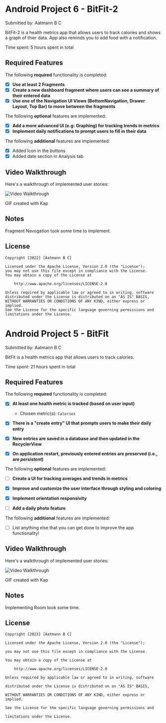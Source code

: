 # Android Project 6 - BitFit-2

Submitted by: Aatmann B C

BitFit-2 is a health metrics app that allows users to track calories and shows a graph of thier data. App also reminds you to add food with a notification. 

Time spent: 5 hours spent in total

## Required Features

The following **required** functionality is completed:

- [x] **Use at least 2 Fragments**
- [x] **Create a new dashboard fragment where users can see a summary of their entered data**
- [x] **Use one of the Navigation UI Views (BottomNavigation, Drawer Layout, Top Bar) to move between the fragments**

The following **optional** features are implemented:

- [x] **Add a more advanced UI (e.g: Graphing) for tracking trends in metrics**
- [x] **Implement daily notifications to prompt users to fill in their data**

The following **additional** features are implemented:

- [x] Added Icon in the buttons 
- [x] Added date section in Analysis tab

## Video Walkthrough

Here's a walkthrough of implemented user stories:

<img src='https://media.giphy.com/media/wImtxry38pl0FJaHE7/giphy.gif' title='Video Walkthrough' width='' alt='Video Walkthrough' />

<!-- Replace this with whatever GIF tool you used! -->
GIF created with Kap  
<!-- Recommended tools:
[Kap](https://getkap.co/) for macOS
[ScreenToGif](https://www.screentogif.com/) for Windows
[peek](https://github.com/phw/peek) for Linux. -->

## Notes

Fragment Navogation took some time to implement.

## License

    Copyright [2022] [Aatmann B C]

    Licensed under the Apache License, Version 2.0 (the "License");
    you may not use this file except in compliance with the License.
    You may obtain a copy of the License at

        http://www.apache.org/licenses/LICENSE-2.0

    Unless required by applicable law or agreed to in writing, software
    distributed under the License is distributed on an "AS IS" BASIS,
    WITHOUT WARRANTIES OR CONDITIONS OF ANY KIND, either express or implied.
    See the License for the specific language governing permissions and
    limitations under the License.


# Android Project 5 - BitFit

Submitted by: Aatmann B C

BitFit is a health metrics app that allows users to track calories. 

Time spent: 21 hours spent in total

## Required Features

The following **required** functionality is completed:

- [x] **At least one health metric is tracked (based on user input)**

  - Chosen metric(s): `Calories`

- [x] **There is a "create entry" UI that prompts users to make their daily entry**

- [x] **New entries are saved in a database and then updated in the RecyclerView**

- [x] **On application restart, previously entered entries are preserved (i.e., are *persistent*)**

 

The following **optional** features are implemented:

- [ ] **Create a UI for tracking averages and trends in metrics**

- [x] **Improve and customize the user interface through styling and coloring**

- [x] **Implement orientation responsivity**

- [ ] **Add a daily photo feature**

The following **additional** features are implemented:

- [ ] List anything else that you can get done to improve the app functionality!

## Video Walkthrough

Here's a walkthrough of implemented user stories:

<img src='https://media.giphy.com/media/6j4gws55j6qKraZqzO/giphy.gif' title='Video Walkthrough' width='' alt='Video Walkthrough' />

<!-- Replace this with whatever GIF tool you used! -->

GIF created with Kap  

<!-- Recommended tools:

[Kap](https://getkap.co/) for macOS

[ScreenToGif](https://www.screentogif.com/) for Windows

[peek](https://github.com/phw/peek) for Linux. -->

## Notes

Implementing Room took some time.

## License

    Copyright [2023] [Aatmann B C]

    Licensed under the Apache License, Version 2.0 (the "License");

    you may not use this file except in compliance with the License.

    You may obtain a copy of the License at

        http://www.apache.org/licenses/LICENSE-2.0

    Unless required by applicable law or agreed to in writing, software

    distributed under the License is distributed on an "AS IS" BASIS,

    WITHOUT WARRANTIES OR CONDITIONS OF ANY KIND, either express or implied.

    See the License for the specific language governing permissions and

    limitations under the License.
